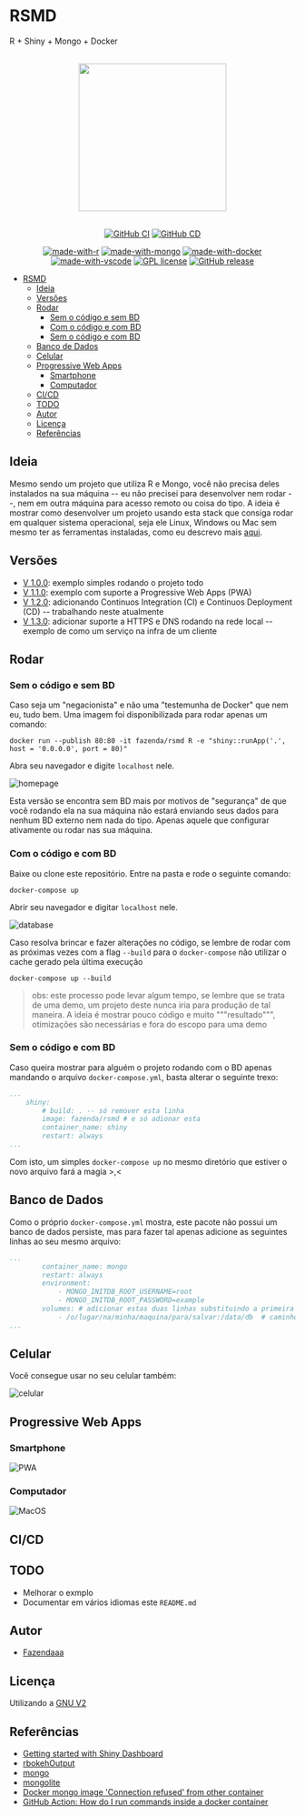 # RSMD

R + Shiny + Mongo + Docker

<div align = "center">
<br>
<img src="./img/logo.png" height=260>
<br>
<br>

[![GitHub CI](https://github.com/Fazendaaa/RSMD/workflows/ci/badge.svg)](https://github.com/Fazendaaa/RSMD/.github/workflows/ci.yml)
[![GitHub CD](https://github.com/Fazendaaa/RSMD/workflows/cd/badge.svg)](https://github.com/Fazendaaa/RSMD/.github/workflows/cd.yml)

[![made-with-r](https://img.shields.io/badge/Made%20with-R-1f425f.svg?style=flat-square)](https://www.r-project.org/)
[![made-with-mongo](https://img.shields.io/badge/Made%20with-MongoDB-brightgreen?style=flat-square)](https://www.mongodb.com/)
[![made-with-docker](https://img.shields.io/badge/Made%20with-Docker-important?style=flat-square)](https://www.docker.com/)
[![made-with-vscode](https://img.shields.io/badge/made%20with-vscode-blueviolet?style=flat-square)](https://code.visualstudio.com/)
[![GPL license](https://img.shields.io/badge/License-GPL-blue.svg?style=flat-square)](https://github.com/Fazendaaa/RSMD/LICENSE.html)
[![GitHub release](https://img.shields.io/github/release/Fazendaaa/RSMD.svg?style=flat-square)](https://github.com/Fazendaaa/RSMD/releases/)

</div>

- [RSMD](#rsmd)
  - [Ideia](#ideia)
  - [Versões](#versões)
  - [Rodar](#rodar)
    - [Sem o código e sem BD](#sem-o-código-e-sem-bd)
    - [Com o código e com BD](#com-o-código-e-com-bd)
    - [Sem o código e com BD](#sem-o-código-e-com-bd)
  - [Banco de Dados](#banco-de-dados)
  - [Celular](#celular)
  - [Progressive Web Apps](#progressive-web-apps)
    - [Smartphone](#smartphone)
    - [Computador](#computador)
  - [CI/CD](#cicd)
  - [TODO](#todo)
  - [Autor](#autor)
  - [Licença](#licença)
  - [Referências](#referências)

## Ideia

Mesmo sendo um projeto que utiliza R e Mongo, você não precisa deles instalados na sua máquina -- eu não precisei para desenvolver nem rodar --, nem em outra máquina para acesso remoto ou coisa do tipo. A ideia é mostrar como desenvolver um projeto usando esta stack que consiga rodar em qualquer sistema operacional, seja ele Linux, Windows ou Mac sem mesmo ter as ferramentas instaladas, como eu descrevo mais [aqui](https://fazenda.hashnode.dev/analise-de-dados-site-banco-de-dados-tudo-no-isso-seu-pc-e-sem-precisar-instalar-o-r-shiny-e-o-mongo-ckcfwjz380058kns13oye8f03).

## Versões

- [V 1.0.0](https://github.com/Fazendaaa/RSMD/releases/tag/1.0.0): exemplo simples rodando o projeto todo
- [V 1.1.0](https://github.com/Fazendaaa/RSMD/releases/tag/1.1.0): exemplo com suporte a Progressive Web Apps (PWA)
- [V 1.2.0](): adicionando Continuos Integration (CI) e Continuos Deployment (CD) -- trabalhando neste atualmente
- [V 1.3.0](): adicionar suporte a HTTPS e DNS rodando na rede local -- exemplo de como um serviço na infra de um cliente

## Rodar

### Sem o código e sem BD

Caso seja um "negacionista" e não uma "testemunha de Docker" que nem eu, tudo bem. Uma imagem foi disponibilizada para rodar apenas um comando:

```shell
docker run --publish 80:80 -it fazenda/rsmd R -e "shiny::runApp('.', host = '0.0.0.0', port = 80)"
```

Abra seu navegador e digite `localhost` nele.

![homepage](./img/first.webp)

Esta versão se encontra sem BD mais por motivos de "segurança" de que você rodando ela na sua máquina não estará enviando seus dados para nenhum BD externo nem nada do tipo. Apenas aquele que configurar ativamente ou rodar nas sua máquina.

### Com o código e com BD

Baixe ou clone este repositório. Entre na pasta e rode o seguinte comando:

```shell
docker-compose up
```

Abrir seu navegador e digitar `localhost` nele.

![database](./img/second.webp)

Caso resolva brincar e fazer alterações no código, se lembre de rodar com as próximas vezes com a flag `--build` para o `docker-compose` não utilizar o cache gerado pela última execução

```shell
docker-compose up --build
```

> obs: este processo pode levar algum tempo, se lembre que se trata de uma demo, um projeto deste nunca iria para produção de tal maneira. A ideia é mostrar pouco código e muito """resultado""", otimizações são necessárias e fora do escopo para uma demo

### Sem o código e com BD

Caso queira mostrar para alguém o projeto rodando com o BD apenas mandando o arquivo `docker-compose.yml`, basta alterar o seguinte trexo:

```yml
...
    shiny:
        # build: . -- só remover esta linha
        image: fazenda/rsmd # e só adionar esta
        container_name: shiny
        restart: always
...
```

Com isto, um simples `docker-compose up` no mesmo diretório que estiver o novo arquivo fará a magia >,<

## Banco de Dados

Como o próprio `docker-compose.yml` mostra, este pacote não possui um banco de dados persiste, mas para fazer tal apenas adicione as seguintes linhas ao seu mesmo arquivo:

```yml
...
        container_name: mongo
        restart: always
        environment:
            - MONGO_INITDB_ROOT_USERNAME=root
            - MONGO_INITDB_ROOT_PASSWORD=example
        volumes: # adicionar estas duas linhas substituindo a primeira parte do caminho pelo
            - /o/lugar/na/minha/maquina/para/salvar:/data/db  # caminho desejado, recomendo caminhos absolutos
...
```

## Celular

Você consegue usar no seu celular também:

![celular](./img/third.webp)

## Progressive Web Apps

### Smartphone

![PWA](https://media1.tenor.com/images/7247ed61cdad62f640f05fc08a56d607/tenor.gif?itemid=17780575)

### Computador

![MacOS](img/fourth.jpg)

## CI/CD

<!-- Documentar aqui em versão resumida -->

## TODO

- Melhorar o exmplo
- Documentar em vários idiomas este `README.md`

## Autor

- [Fazendaaa](https://github.com/Fazendaaa)

## Licença

Utilizando a [GNU V2](./LICENSE)

## Referências

- [Getting started with Shiny Dashboard](https://rstudio.github.io/shinydashboard/get_started.html)
- [rbokehOutput](https://rdrr.io/cran/rbokeh/man/rbokehOutput.html)
- [mongo](https://hub.docker.com/_/mongo)
- [mongolite](https://jeroen.github.io/mongolite/)
- [Docker mongo image 'Connection refused' from other container](https://stackoverflow.com/a/34711892/7092954)
- [GitHub Action: How do I run commands inside a docker container](https://stackoverflow.com/a/58944205/7092954)
